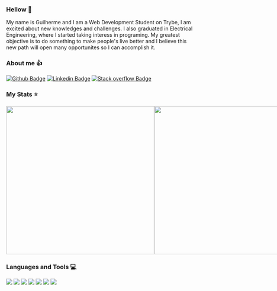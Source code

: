 ### Hellow 👋

My name is Guilherme and I am a Web Development Student on Trybe, I am excited about new knowledges and challenges. I also graduated in Electrical Engineering, where I started taking interess in programing.
My greatest objective is to do something to make people's live better and I believe this new path will open many opportunites so I can accomplish it.

### About me 👍

[![Github Badge](https://img.shields.io/badge/-Github-000?style=for-the-badge&logo=Github&logoColor=white&link=https://github.com/guilhermehjunior)](https://github.com/guilhermehjunior) [![Linkedin Badge](https://img.shields.io/badge/-LinkedIn-blue?style=for-the-badge&logo=Linkedin&logoColor=white&link=https://www.linkedin.com/in/guilherme-hermenegildo-junior/)]( https://www.linkedin.com/in/guilherme-hermenegildo-junior/) [![Stack overflow Badge](https://img.shields.io/badge/Stack_Overflow-FE7A16?style=for-the-badge&logo=stack-overflow&logoColor=white&link=https://stackoverflow.com/users/16921323/guilherme-hermenegildo-junior)](https://stackoverflow.com/users/16921323/guilherme-hermenegildo-junior)

### My Stats ⭐

<div style="display: flex">
  <img width=400em src="https://github-readme-stats.vercel.app/api?username=guilhermehjunior&show_icons=true&theme=dracula&include_all_commits=true&count_private=true"/>
  <img width=400em src="https://github-readme-stats.vercel.app/api/top-langs/?username=guilhermehjunior&layout=compact&hide_borders=true&langs_count=7&theme=dracula"/>
</div>

<!-- ![Guilherme's GitHub stats](https://github-readme-stats.vercel.app/api?username=guilhermehjunior&show_icons=true&theme=dracula)
[![Top Langs](https://github-readme-stats.vercel.app/api/top-langs/?username=guilhermehjunior&layout=compact&theme=dracula)](https://github.com/guilhermehjunior/github-readme-stats) -->

### Languages and Tools 💻

<div style={ display: flex }>
  <img src="https://img.shields.io/badge/HTML5-E34F26?style=for-the-badge&logo=html5&logoColor=white">
  <img src="https://img.shields.io/badge/CSS3-1572B6?style=for-the-badge&logo=css3&logoColor=white">
  <img src="https://img.shields.io/badge/JavaScript-323330?style=for-the-badge&logo=javascript&logoColor=F7DF1E">
  <img src="https://img.shields.io/badge/React-20232A?style=for-the-badge&logo=react&logoColor=61DAFB">
  <img src="https://img.shields.io/badge/Redux-593D88?style=for-the-badge&logo=redux&logoColor=white">
  <img src="https://img.shields.io/badge/Bootstrap-563D7C?style=for-the-badge&logo=bootstrap&logoColor=white">
  <img src="https://img.shields.io/badge/MySQL-00000F?style=for-the-badge&logo=mysql&logoColor=white">
</div>


